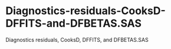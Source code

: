 # Diagnostics-residuals-CooksD-DFFITS-and-DFBETAS.SAS
Diagnostics residuals, CooksD,  DFFITS, and DFBETAS.SAS
